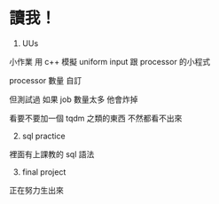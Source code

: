 # 讀我！

1. UUs

小作業 用 c++ 模擬 uniform input 跟 processor 的小程式

processor 數量 自訂

但測試過 如果 job 數量太多 他會炸掉

看要不要加一個 tqdm 之類的東西 不然都看不出來

2. sql practice

裡面有上課教的 sql 語法

3. final project

正在努力生出來